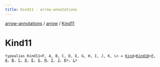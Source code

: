 ```yaml
---
title: Kind11 - arrow-annotations
---
```


[arrow-annotations](../index.html) / [arrow](index.html) / [Kind11](./-kind11.html)

# Kind11

`typealias Kind11<F, A, B, C, D, E, G, H, I, J, K, L> = `[`Kind`](-kind.html)`<`[`Kind10`](-kind10.html)`<`[`F`](-kind11.html#F)`, `[`A`](-kind11.html#A)`, `[`B`](-kind11.html#B)`, `[`C`](-kind11.html#C)`, `[`D`](-kind11.html#D)`, `[`E`](-kind11.html#E)`, `[`G`](-kind11.html#G)`, `[`H`](-kind11.html#H)`, `[`I`](-kind11.html#I)`, `[`J`](-kind11.html#J)`, `[`K`](-kind11.html#K)`>, `[`L`](-kind11.html#L)`>`
